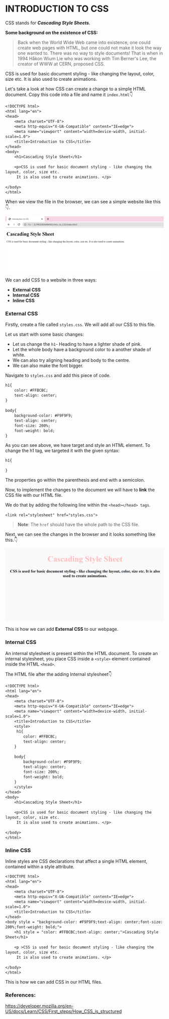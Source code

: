 # **INTRODUCTION TO CSS**

CSS stands for ***Cascading Style Sheets.*** 

**Some background on the existence of CSS:**
>Back when the World Wide Web came into existence, one could create web pages with HTML, but one could not make it look the way one wanted to. There was no way to style documents! That is when in 1994 Håkon Wium Lie who was working with Tim Berner's Lee, the creator of WWW at CERN, proposed CSS.

CSS is used for basic document styling - like changing the layout, color, size etc. It is also used to create animations. 

Let's take a look at how CSS can create a change to a simple HTML document.
Copy this code into a file and name it `index.html`👇 

```
<!DOCTYPE html>
<html lang="en">
<head>
    <meta charset="UTF-8">
    <meta http-equiv="X-UA-Compatible" content="IE=edge">
    <meta name="viewport" content="width=device-width, initial-scale=1.0">
    <title>Introduction to CSS</title>
</head>
<body>
    <h1>Cascading Style Sheet</h1>

    <p>CSS is used for basic document styling - like changing the layout, color, size etc.
     It is also used to create animations. </p>
    
</body>
</html>

```


When we view the file in the browser, we can see a simple website like this👇.

![HTML view](./assets/HTML_view.png)


We can add CSS to a website in three ways:
- **External CSS**
- **Internal CSS**
- **Inline CSS**

### External CSS

Firstly, create a file called `styles.css`.
We will add all our CSS to this file.

Let us start with some basic changes:
- Let us change the `h1`- Heading to have a lighter shade of pink.
- Let the whole body have a background color to a another shade of white.
- We can also try aligning heading and body to the centre.
- We can also make the font bigger.

Navigate to `styles.css` and add this piece of code. 

```
h1{
    color: #FFBCBC;
    text-align: center;
}

body{
    background-color: #F9F9F9;
    text-align: center;
    font-size: 200%;
    font-weight: bold;
}

```

As you  can see above, we have target and style an HTML element.
To change the h1 tag, we targeted it with the given syntax:
```
h1{

}
```
The properties go within the parenthesis and end with a semicolon.

Now, to implement the changes to the document we will have to **link** the CSS file with our HTML file.

We do that by adding the following line within the `<head></head> tags`.

`<link rel="stylesheet" href="styles.css">`

>**Note**: The `href` should have the whole path to the CSS file.

Next, we can see the changes in the browser and it looks something like this.👇

![CSS_Change](./assets/CSS_Change.png)

This is how we can add **External CSS** to our webpage.

### Internal CSS 

An internal stylesheet is present within the HTML document. 
To create an internal stylesheet, you place CSS inside a `<style>` element contained inside the HTML `<head>`.

The HTML file after the adding Internal stylesheet👇

```
<!DOCTYPE html>
<html lang="en">
<head>
    <meta charset="UTF-8">
    <meta http-equiv="X-UA-Compatible" content="IE=edge">
    <meta name="viewport" content="width=device-width, initial-scale=1.0">
    <title>Introduction to CSS</title>
    <style>
     h1{
        color: #FFBCBC;
        text-align: center;
    }

    body{
        background-color: #F9F9F9;
        text-align: center;
        font-size: 200%;
        font-weight: bold;
    }
    </style>
</head>
<body>
    <h1>Cascading Style Sheet</h1>

    <p>CSS is used for basic document styling - like changing the layout, color, size etc.
     It is also used to create animations. </p>
    
</body>
</html>
```
### Inline CSS

Inline styles are CSS declarations that affect a single HTML element, contained within a style attribute.

```
<!DOCTYPE html>
<html lang="en">
<head>
    <meta charset="UTF-8">
    <meta http-equiv="X-UA-Compatible" content="IE=edge">
    <meta name="viewport" content="width=device-width, initial-scale=1.0">
    <title>Introduction to CSS</title>
</head>
<body style = "background-color: #F9F9F9;text-align: center;font-size: 200%;font-weight: bold;">
    <h1 style = "color: #FFBCBC;text-align: center;">Cascading Style Sheet</h1>

    <p >CSS is used for basic document styling - like changing the layout, color, size etc.
     It is also used to create animations. </p>
    
</body>
</html>
```

This is how we can add CSS in our HTML files.

### **References:**

https://developer.mozilla.org/en-US/docs/Learn/CSS/First_steps/How_CSS_is_structured